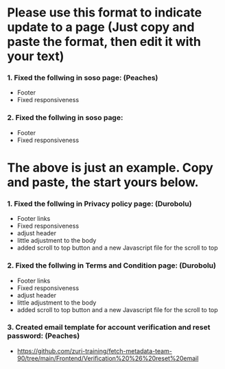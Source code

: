 # Please use this format to indicate update to a page (Just copy and paste the format, then edit it with your text)

### 1. Fixed the follwing in soso page:  (Peaches)
* Footer
* Fixed responsiveness
### 2. Fixed the follwing in soso page:  
* Footer
* Fixed responsiveness
 
# The above is just an example. Copy and paste, the start yours below.

### 1. Fixed the follwing in Privacy policy page:  (Durobolu)
* Footer links
* Fixed responsiveness
* adjust header
* little adjustment to the body
* added scroll to top button and a new Javascript file for the scroll to top
### 2. Fixed the follwing in Terms and Condition page:  (Durobolu)
* Footer links
* Fixed responsiveness
* adjust header
* little adjustment to the body
* added scroll to top button and a new Javascript file for the scroll to top
### 3. Created email template for account verification and reset password:  (Peaches)
* https://github.com/zuri-training/fetch-metadata-team-90/tree/main/Frontend/Verification%20%26%20reset%20email
